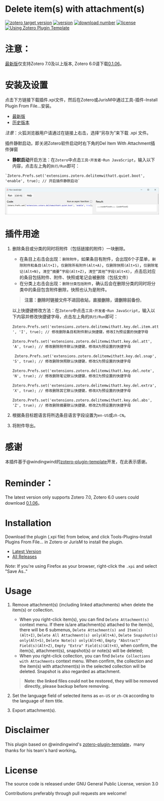 
# Delete item(s) with attachment(s)

[![zotero target version](https://img.shields.io/badge/Zotero-7.*-green?style=flat-square&logo=zotero&logoColor=CC2936)](https://www.zotero.org)
[![version](https://img.shields.io/github/package-json/v/redleafnew/delitemwithatt?style=flat-square)](https://github.com/redleafnew/delitemwithatt/releases/)
[![download number](https://img.shields.io/github/downloads/redleafnew/delitemwithatt/latest/total?style=flat-square)](https://github.com/redleafnew/delitemwithatt/releases/)
[![license](https://img.shields.io/github/license/redleafnew/delitemwithatt?style=flat-square)](#license)
[![Using Zotero Plugin Template](https://img.shields.io/badge/Using-Zotero%20Plugin%20Template-blue?style=flat-square&logo=github)](https://github.com/windingwind/zotero-plugin-template)

# 注意：

[最新版](https://github.com/redleafnew/delitemwithatt/releases/latest)仅支持Zotero 7.0及以上版本, Zotero 6.0请下载[0.1.06](https://github.com/redleafnew/delitemwithatt/releases/tag/0.1.06)。

# 安装及设置

点击下方链接下载插件.xpi文件，然后在Zotero或JurisM中通过工具-插件-Install Plugin From File...安装。

   - [最新版](https://github.com/redleafnew/delitemwithatt/releases/latest)
   - [历史版本](https://github.com/redleafnew/delitemwithatt/releases)

   *注意*：火狐浏览器用户请通过在链接上右击，选择“另存为”来下载 .xpi 文件。

插件静默启动，即关闭Zotero软件启动时右下角的Del ltem With Attachment插件弹窗

   - **静默启动**开启方法：在`Zotero`中点击`工具`-`开发者`-`Run JavaScript`，输入以下内容，点击左上角的`执行/Run`即可：

    `Zotero.Prefs.set('extensions.zotero.delitemwithatt.quiet.boot', 'enable', true); // 开启插件静默启动`

![Run_JavaScript](./img/Run_JavaScript.jpg "Run JavaScript")

# 插件用途

1. 删除条目或分类的同时将附件（包括链接的附件）一块删除。

   - 在条目上右击会出现：`删除附件`，如果条目有附件，会出现6个子菜单，`删除附件和条目(Alt+I)`，`仅删除所有附件(Alt+A)`，`仅删除快照(Alt+S)`，`仅删除笔记(Alt+N)`，`清空“摘要”字段(Alt+Z)`，`清空“其他”字段(Alt+X)`，点击后对应的条目包括附件、附件、快照或笔记会被删除（包括文件）
   - 在分类上右击会出现：`删除分类包括附件`，确认后会在删除分类的同时将分类中的条目包含附件删除，快照也认为是附件。

    > **注意：删除时链接文件不进回收站，直接删除，请删除前备份**。

    以上快捷键修改方法：在`Zotero`中点击`工具`-`开发者`-`Run JavaScript`，输入以下内容并修改快捷键字母，点击左上角的`执行/Run`即可：

    `Zotero.Prefs.set('extensions.zotero.delitemwithatt.key.del.item.att', 'I', true); // 修改删除条目和附件默认快捷键，修改I为预设置的快捷字母`

    `Zotero.Prefs.set('extensions.zotero.delitemwithatt.key.del.att', 'A', true); // 修改删除附件默认快捷键，修改A为预设置的快捷字母`

    ` Zotero.Prefs.set('extensions.zotero.delitemwithatt.key.del.snap', 'S', true); // 修改删除快照默认快捷键，修改S为预设置的快捷字母`

    `Zotero.Prefs.set('extensions.zotero.delitemwithatt.key.del.note', 'N', true); // 修改删除笔记默认快捷键，修改I为预设置的快捷字母`

    `Zotero.Prefs.set('extensions.zotero.delitemwithatt.key.del.extra', 'X', true); // 修改删除其它默认快捷键，修改X为预设置的快捷字母`

    `Zotero.Prefs.set('extensions.zotero.delitemwithatt.key.del.abs', 'Z', true); // 修改删除摘要默认快捷键，修改Z为预设置的快捷字母`

2. 根据条目标题语言将所选条目语言字段设置为`en-US`或`zh-CN`。

3. 将附件导出。

# 感谢

本插件基于@windingwind的[zotero-plugin-template](https://github.com/windingwind/zotero-plugin-template)开发，在此表示感谢。

# Reminder：

The latest version only supports Zotero 7.0, Zotero 6.0 users could download [0.1.06](https://github.com/redleafnew/delitemwithatt/releases/tag/0.1.06)。

# Installation

Download the plugin (.xpi file) from below, and click Tools-Plugins-Install Plugins From File... in Zotero or JurisM to install the plugin.

   - [Latest Version](https://github.com/redleafnew/delitemwithatt/releases/latest)
   - [All Releases](https://github.com/redleafnew/delitemwithatt/releases)

   *Note*: If you're using Firefox as your browser, right-click the `.xpi` and select "Save As.."
# Usage

1. Remove attachment(s) (including linked attachments) when delete the item(s) or collection.

   - When you right-click item(s), you can find `Delete Attachment(s)` context menu. If there is/are attachment(s) attached to the item(s), there will be 6 submenus, `Delete Attachment(s) and Item(s)(Alt+I)`, `Delete All Attachment(s) only(Alt+A)`, `Delete Snapshot(s) only(Alt+S)`, `Delete Note(s) only(Alt+N)`, `Empty "Abstract" Field(s)(Alt+Z)`, `Empty "Extra" Field(s)(Alt+X)`, when confirm, the item(s), attachment(s), snapshot(s) or note(s) will be deleted; 
   - When you right-click collection, you can find `Delete Collections with Attachments` context menu. When confirm, the collection and the item(s) with attachment(s) in the selected collection will be deleted. Snapshot is also regarded as attachment.

    > **Note: the linked files could not be restored, they will be removed directly, please backup before removing.**

2. Set the language field of selected items as `en-US` or `zh-CN` according to the language of item title.

3. Export attachment(s).

# Disclaimer

This plugin based on @windingwind's [zotero-plugin-template](https://github.com/windingwind/zotero-plugin-template)，many thanks for his team's hard working。

# License

The source code is released under GNU General Public License, version 3.0

Contributions preferably through pull requests are welcome!
